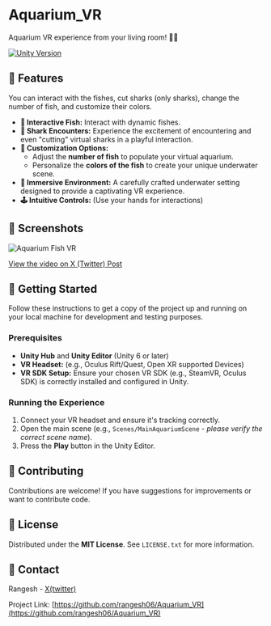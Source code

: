 # Aquarium_VR
Aquarium VR experience from your living room! 🌊🐠 

[![Unity Version](https://img.shields.io/badge/Unity-UNITY_6-blueviolet)](https://unity.com/releases/unity-6)

## 🌟 Features

 You can interact with the fishes, cut sharks (only sharks), change the number of fish, and customize their colors.
* **🐠 Interactive Fish:** Interact with dynamic fishes.
* **🦈 Shark Encounters:** Experience the excitement of encountering and even "cutting" virtual sharks in a playful interaction.
* **🎨 Customization Options:**
    * Adjust the **number of fish** to populate your virtual aquarium.
    * Personalize the **colors of the fish** to create your unique underwater scene.
* **🌊 Immersive Environment:** A carefully crafted underwater setting designed to provide a captivating VR experience.
* **🕹️ Intuitive Controls:** (Use your hands for interactions)

## 📸 Screenshots
![Aquarium Fish VR](https://github.com/user-attachments/assets/eaf31385-4baa-4040-9590-adc3c696ff5c)

[View the video on X (Twitter) Post](https://x.com/RangeshUs/status/1929227063598137663)

## 🚀 Getting Started

Follow these instructions to get a copy of the project up and running on your local machine for development and testing purposes.

### Prerequisites

* **Unity Hub** and **Unity Editor** (Unity 6 or later)
* **VR Headset:** (e.g., Oculus Rift/Quest, Open XR supported Devices)
* **VR SDK Setup:** Ensure your chosen VR SDK (e.g., SteamVR, Oculus SDK) is correctly installed and configured in Unity.


### Running the Experience

1.  Connect your VR headset and ensure it's tracking correctly.
2.  Open the main scene (e.g., `Scenes/MainAquariumScene` - *please verify the correct scene name*).
3.  Press the **Play** button in the Unity Editor.

## 🤝 Contributing

Contributions are welcome! If you have suggestions for improvements or want to contribute code.

## 📜 License
Distributed under the **MIT License**. See `LICENSE.txt` for more information.


## 📧 Contact

Rangesh - [X(twitter)](https://x.com/RangeshUs) 

Project Link: [https://github.com/rangesh06/Aquarium_VR](https://github.com/rangesh06/Aquarium_VR)
